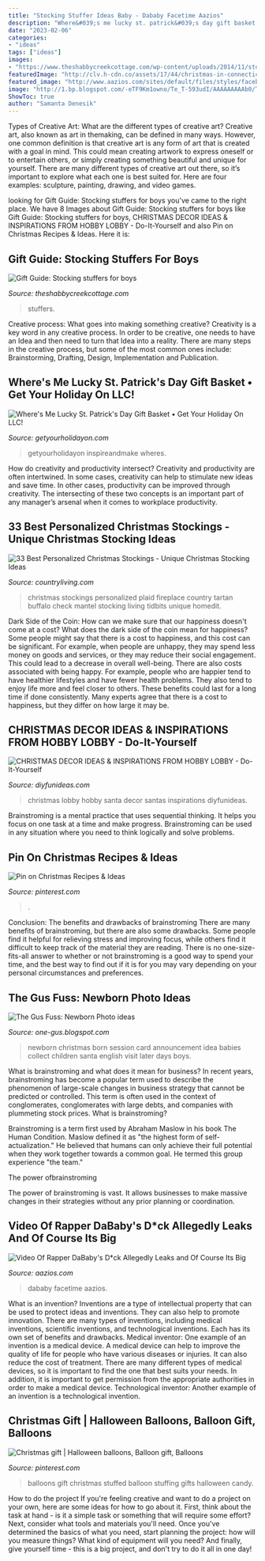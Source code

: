 ```yaml
---
title: "Stocking Stuffer Ideas Baby - Dababy Facetime Aazios"
description: "Where&#039;s me lucky st. patrick&#039;s day gift basket • get your holiday on llc!"
date: "2023-02-06"
categories:
- "ideas"
tags: ["ideas"]
images:
- "https://www.theshabbycreekcottage.com/wp-content/uploads/2014/11/stocking-stuffers-for-boys.jpg"
featuredImage: "http://clv.h-cdn.co/assets/17/44/christmas-in-connecticut-fireplace-1217.png"
featured_image: "http://www.aazios.com/sites/default/files/styles/facebook_og_image/public/2019-12/dababy-facetime.jpg?h=582bada7&amp;itok=bY0n1Iy6"
image: "http://1.bp.blogspot.com/-eTF9Km1owno/Te_T-593udI/AAAAAAAAAb0/TSDgEzB_vsQ/s1600/img-2310.jpg"
ShowToc: true
author: "Samanta Denesik"
---
```



Types of Creative Art: What are the different types of creative art?
Creative art, also known as art in themaking, can be defined in many ways. However, one common definition is that creative art is any form of art that is created with a goal in mind. This could mean creating artwork to express oneself or to entertain others, or simply creating something beautiful and unique for yourself. There are many different types of creative art out there, so it’s important to explore what each one is best suited for. Here are four examples: sculpture, painting, drawing, and video games.

	

		
looking for Gift Guide: Stocking stuffers for boys you've came to the right place. We have 8 Images about Gift Guide: Stocking stuffers for boys like Gift Guide: Stocking stuffers for boys, CHRISTMAS DECOR IDEAS &amp; INSPIRATIONS FROM HOBBY LOBBY - Do-It-Yourself and also Pin on Christmas Recipes &amp; Ideas. Here it is:
		
    
## Gift Guide: Stocking Stuffers For Boys

<img loading=lazy src="https://www.theshabbycreekcottage.com/wp-content/uploads/2014/11/stocking-stuffers-for-boys.jpg" onerror="this.onerror=null;this.src='https://tse2.mm.bing.net/th?id=OIP.nqtEn2TM35UHc8TPbYcyxQHaKC&amp;pid=15.1';" alt="Gift Guide: Stocking stuffers for boys">

_Source: theshabbycreekcottage.com_

>stuffers. 

	

Creative process: What goes into making something creative?
Creativity is a key word in any creative process. In order to be creative, one needs to have an Idea and then need to turn that Idea into a reality. There are many steps in the creative process, but some of the most common ones include: Brainstorming, Drafting, Design, Implementation and Publication.

    
## Where&#039;s Me Lucky St. Patrick&#039;s Day Gift Basket • Get Your Holiday On LLC!

<img loading=lazy src="https://i1.wp.com/www.getyourholidayon.com/wp-content/uploads/2017/02/Wheres-Me-Lucky-Lottery-Basket.jpg?fit=1000%2C1500&amp;ssl=1" onerror="this.onerror=null;this.src='https://tse4.mm.bing.net/th?id=OIP.5x21-Vhc0d5c23CERpB1dAHaLH&amp;pid=15.1';" alt="Where&#039;s Me Lucky St. Patrick&#039;s Day Gift Basket • Get Your Holiday On LLC!">

_Source: getyourholidayon.com_

>getyourholidayon inspireandmake wheres. 

	

How do creativity and productivity intersect?
Creativity and productivity are often intertwined. In some cases, creativity can help to stimulate new ideas and save time. In other cases, productivity can be improved through creativity. The intersecting of these two concepts is an important part of any manager’s arsenal when it comes to workplace productivity.

    
## 33 Best Personalized Christmas Stockings - Unique Christmas Stocking Ideas

<img loading=lazy src="http://clv.h-cdn.co/assets/17/44/christmas-in-connecticut-fireplace-1217.png" onerror="this.onerror=null;this.src='https://tse1.mm.bing.net/th?id=OIP.zCP3sGA6RkbhvpS0fKrAkAHaLH&amp;pid=15.1';" alt="33 Best Personalized Christmas Stockings - Unique Christmas Stocking Ideas">

_Source: countryliving.com_

>christmas stockings personalized plaid fireplace country tartan buffalo check mantel stocking living tidbits unique homedit. 

	

Dark Side of the Coin: How can we make sure that our happiness doesn't come at a cost?
What does the dark side of the coin mean for happiness?
Some people might say that there is a cost to happiness, and this cost can be significant. For example, when people are unhappy, they may spend less money on goods and services, or they may reduce their social engagement. This could lead to a decrease in overall well-being.
There are also costs associated with being happy. For example, people who are happier tend to have healthier lifestyles and have fewer health problems. They also tend to enjoy life more and feel closer to others. These benefits could last for a long time if done consistently.
Many experts agree that there is a cost to happiness, but they differ on how large it may be.

    
## CHRISTMAS DECOR IDEAS &amp; INSPIRATIONS FROM HOBBY LOBBY - Do-It-Yourself

<img loading=lazy src="http://diyfunideas.com/wp-content/uploads/2015/12/Santa-1a.jpg" onerror="this.onerror=null;this.src='https://tse1.mm.bing.net/th?id=OIP.itGn-LQaAapVN3HXTM9vuQHaFj&amp;pid=15.1';" alt="CHRISTMAS DECOR IDEAS &amp; INSPIRATIONS FROM HOBBY LOBBY - Do-It-Yourself">

_Source: diyfunideas.com_

>christmas lobby hobby santa decor santas inspirations diyfunideas. 

	

Brainstroming is a mental practice that uses sequential thinking. It helps you focus on one task at a time and make progress. Brainstroming can be used in any situation where you need to think logically and solve problems.

    
## Pin On Christmas Recipes &amp; Ideas

<img loading=lazy src="https://i.pinimg.com/736x/e3/91/a3/e391a325212f1c4a4a12a40fea018b51.jpg" onerror="this.onerror=null;this.src='https://tse4.mm.bing.net/th?id=OIP.rS1S8wpg8Ao_Eq1pjpP4bAHaKW&amp;pid=15.1';" alt="Pin on Christmas Recipes &amp; Ideas">

_Source: pinterest.com_

>. 

	

Conclusion: The benefits and drawbacks of brainstroming
There are many benefits of brainstroming, but there are also some drawbacks. Some people find it helpful for relieving stress and improving focus, while others find it difficult to keep track of the material they are reading. There is no one-size-fits-all answer to whether or not brainstroming is a good way to spend your time, and the best way to find out if it is for you may vary depending on your personal circumstances and preferences.

    
## The Gus Fuss: Newborn Photo Ideas

<img loading=lazy src="http://1.bp.blogspot.com/-eTF9Km1owno/Te_T-593udI/AAAAAAAAAb0/TSDgEzB_vsQ/s1600/img-2310.jpg" onerror="this.onerror=null;this.src='https://tse2.mm.bing.net/th?id=OIP.v-34PhoWU7iO8NpVZxanCAHaKn&amp;pid=15.1';" alt="The Gus Fuss: Newborn Photo ideas">

_Source: one-gus.blogspot.com_

>newborn christmas born session card announcement idea babies collect children santa english visit later days boys. 

	

What is brainstroming and what does it mean for business?
In recent years, brainstroming has become a popular term used to describe the phenomenon of large-scale changes in business strategy that cannot be predicted or controlled. This term is often used in the context of conglomerates, conglomerates with large debts, and companies with plummeting stock prices.
What is brainstroming?

Brainstroming is a term first used by Abraham Maslow in his book The Human Condition. Maslow defined it as "the highest form of self-actualization." He believed that humans can only achieve their full potential when they work together towards a common goal. He termed this group experience "the team."

The power ofbrainstroming

The power of brainstroming is vast. It allows businesses to make massive changes in their strategies without any prior planning or coordination.

    
## Video Of Rapper DaBaby&#039;s D*ck Allegedly Leaks And Of Course Its Big

<img loading=lazy src="http://www.aazios.com/sites/default/files/styles/facebook_og_image/public/2019-12/dababy-facetime.jpg?h=582bada7&amp;itok=bY0n1Iy6" onerror="this.onerror=null;this.src='https://tse3.mm.bing.net/th?id=OIP.KjirRfQ1tGAcE4K3In-sqAHaD4&amp;pid=15.1';" alt="Video Of Rapper DaBaby&#039;s D*ck Allegedly Leaks and Of Course Its Big">

_Source: aazios.com_

>dababy facetime aazios. 

	

What is an invention?
Inventions are a type of intellectual property that can be used to protect ideas and inventions. They can also help to promote innovation. There are many types of inventions, including medical inventions, scientific inventions, and technological inventions. Each has its own set of benefits and drawbacks.
Medical inventor: 
One example of an invention is a medical device. A medical device can help to improve the quality of life for people who have various diseases or injuries. It can also reduce the cost of treatment. 
There are many different types of medical devices, so it is important to find the one that best suits your needs. In addition, it is important to get permission from the appropriate authorities in order to make a medical device. 
Technological inventor: 
Another example of an invention is a technological invention.

    
## Christmas Gift | Halloween Balloons, Balloon Gift, Balloons

<img loading=lazy src="https://i.pinimg.com/736x/a3/4b/59/a34b59b9df35ceb0e0c9147a6bc05c2c--stuffing-balloons.jpg" onerror="this.onerror=null;this.src='https://tse2.mm.bing.net/th?id=OIP.MLvfQSMtf9486oJj0BboJAHaJ3&amp;pid=15.1';" alt="Christmas gift | Halloween balloons, Balloon gift, Balloons">

_Source: pinterest.com_

>balloons gift christmas stuffed balloon stuffing gifts halloween candy. 

	

How to do the project
If you're feeling creative and want to do a project on your own, here are some ideas for how to go about it. First, think about the task at hand - is it a simple task or something that will require some effort? Next, consider what tools and materials you'll need. Once you've determined the basics of what you need, start planning the project: how will you measure things? What kind of equipment will you need? And finally, give yourself time - this is a big project, and don't try to do it all in one day!

